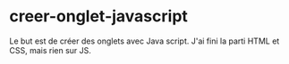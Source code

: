 # creer-onglet-javascript
Le but est de créer des onglets avec Java script.
J'ai fini la parti HTML et CSS, mais rien sur JS.
